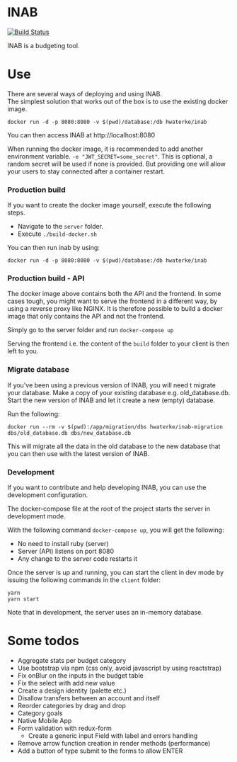 # INAB

[![Build Status](https://img.shields.io/travis/hwaterke/inab/master.svg?style=flat-square)](https://travis-ci.org/hwaterke/inab)

INAB is a budgeting tool.

# Use
There are several ways of deploying and using INAB.  
The simplest solution that works out of the box is to use the existing docker image.

```
docker run -d -p 8080:8080 -v $(pwd)/database:/db hwaterke/inab
```

You can then access INAB at http://localhost:8080

When running the docker image, it is recommended to add another environment variable.
`-e "JWT_SECRET=some_secret"`.
This is optional, a random secret will be used if none is provided.
But providing one will allow your users to stay connected after a container restart.

### Production build
If you want to create the docker image yourself, execute the following steps.

- Navigate to the `server` folder.
- Execute `./build-docker.sh`

You can then run inab by using:
```
docker run -d -p 8080:8080 -v $(pwd)/database:/db hwaterke/inab
```

### Production build - API
The docker image above contains both the API and the frontend.
In some cases tough, you might want to serve the frontend in a different way, by using a reverse proxy like NGINX. It is therefore possible to build a docker image that only contains the API and not the frontend.

Simply go to the server folder and run `docker-compose up`

Serving the frontend i.e. the content of the `build` folder to your client is then left to you.

### Migrate database

If you've been using a previous version of INAB, you will need t migrate your database.
Make a copy of your existing database e.g. old_database.db.
Start the new version of INAB and let it create a new (empty) database.

Run the following:

```
docker run --rm -v $(pwd):/app/migration/dbs hwaterke/inab-migration dbs/old_database.db dbs/new_database.db
```

This will migrate all the data in the old database to the new database that you can then use with the latest version of INAB.

### Development
If you want to contribute and help developing INAB, you can use the development configuration.

The docker-compose file at the root of the project starts the server in development mode.

With the following command `docker-compose up`, you will get the following:
* No need to install ruby (server)
* Server (API) listens on port 8080
* Any change to the server code restarts it

Once the server is up and running, you can start the client in dev mode by issuing the following commands in the `client` folder:
```
yarn
yarn start
```

Note that in development, the server uses an in-memory database.

# Some todos
* Aggregate stats per budget category
* Use bootstrap via npm (css only, avoid javascript by using reactstrap)
* Fix onBlur on the inputs in the budget table
* Fix the select with add new value
* Create a design identity (palette etc.)
* Disallow transfers between an account and itself
* Reorder categories by drag and drop
* Category goals
* Native Mobile App
* Form validation with redux-form
  * Create a generic input Field with label and errors handling
* Remove arrow function creation in render methods (performance)
* Add a button of type submit to the forms to allow ENTER
